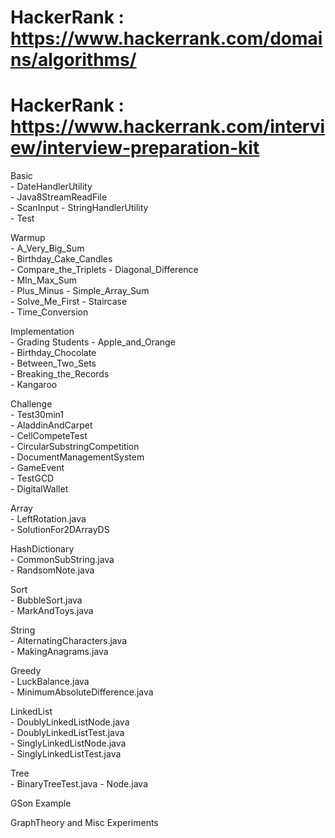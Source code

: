# HackerRank : https://www.hackerrank.com/domains/algorithms/
# HackerRank : https://www.hackerrank.com/interview/interview-preparation-kit
  
Basic <br>
    - DateHandlerUtility          
    - Java8StreamReadFile       
    - ScanInput
    - StringHandlerUtility    
    - Test    
  
  Warmup <br>
    - A_Very_Big_Sum          
    - Birthday_Cake_Candles       
    - Compare_the_Triplets
    - Diagonal_Difference    
    - MIn_Max_Sum        
    - Plus_Minus
    - Simple_Array_Sum    
    - Solve_Me_First
    - Staircase    
    - Time_Conversion
    
  Implementation  
    - Grading Students
    - Apple_and_Orange    
    - Birthday_Chocolate    
    - Between_Two_Sets    
    - Breaking_the_Records    
    - Kangaroo
    
   Challenge  
     - Test30min1   
    - AladdinAndCarpet    
    - CellCompeteTest    
    - CircularSubstringCompetition    
    - DocumentManagementSystem<br>
    - GameEvent<br>
    - TestGCD<br>
    - DigitalWallet
   
 
  Array  
     - LeftRotation.java    
     - SolutionFor2DArrayDS
    
  HashDictionary  
     - CommonSubString.java    
     - RandsomNote.java
    
  Sort<br>
    - BubbleSort.java<br>
    - MarkAndToys.java
	
  String<br>
    - AlternatingCharacters.java<br>
    - MakingAnagrams.java

  Greedy<br>
    - LuckBalance.java<br>
    - MinimumAbsoluteDifference.java
  
  LinkedList<br>
    - DoublyLinkedListNode.java<br>
    - DoublyLinkedListTest.java<br>
    - SinglyLinkedListNode.java<br>
    - SinglyLinkedListTest.java<br>
    
  Tree<br>
    - BinaryTreeTest.java
    - Node.java
  

  GSon Example  
     
  GraphTheory and Misc Experiments
